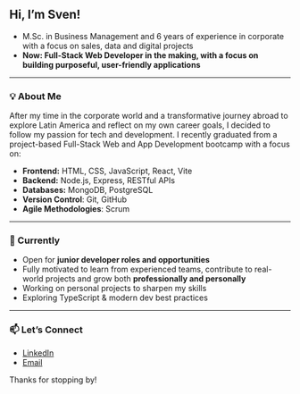 ## Hi, I’m Sven!

- M.Sc. in Business Management and 6 years of experience in corporate with a focus on sales, data and digital projects
- **Now: Full-Stack Web Developer in the making, with a focus on building purposeful, user-friendly applications**

---

### 💡 About Me

After my time in the corporate world and a transformative journey abroad to explore Latin America and reflect on my own career goals, I decided to follow my passion for tech and development. I recently graduated from a project-based Full-Stack Web and App Development bootcamp with a focus on:

- **Frontend:** HTML, CSS, JavaScript, React, Vite
- **Backend:** Node.js, Express, RESTful APIs
- **Databases:** MongoDB, PostgreSQL
- **Version Control**: Git, GitHub  
- **Agile Methodologies**: Scrum

---

### 🔭 Currently

- Open for **junior developer roles and opportunities**
- Fully motivated to learn from experienced teams, contribute to real-world projects and grow both **professionally and personally**
- Working on personal projects to sharpen my skills  
- Exploring TypeScript & modern dev best practices  

---

### 📫 Let’s Connect

- [LinkedIn](https://www.linkedin.com/in/svenkaack)  
- [Email](mailto:sven.kaack@gmx.de)

Thanks for stopping by!
